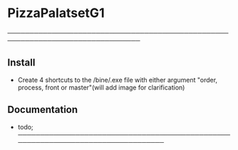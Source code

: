 # PizzaPalatsetG1
────────────────────────────────────────────────────────────────────────────────

## Install
  - Create 4 shortcuts to the /bine/.exe file with either argument "order, process, front or master"(will add image for clarification)
## Documentation
  - todo;
─────────────────────────────────────────────────────────────────────────────────
